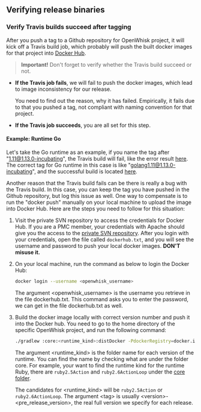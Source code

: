 <!--
#
# Licensed to the Apache Software Foundation (ASF) under one or more
# contributor license agreements.  See the NOTICE file distributed with
# this work for additional information regarding copyright ownership.
# The ASF licenses this file to You under the Apache License, Version 2.0
# (the "License"); you may not use this file except in compliance with
# the License.  You may obtain a copy of the License at
#
#     http://www.apache.org/licenses/LICENSE-2.0
#
# Unless required by applicable law or agreed to in writing, software
# distributed under the License is distributed on an "AS IS" BASIS,
# WITHOUT WARRANTIES OR CONDITIONS OF ANY KIND, either express or implied.
# See the License for the specific language governing permissions and
# limitations under the License.
#
-->

## Verifying release binaries

### Verify Travis builds succeed after tagging

After you push a tag to a Github repository for OpenWhisk project, it will kick off a Travis build job, which probably will push the built docker images for that project into [Docker Hub](https://hub.docker.com/u/openwhisk/).

> **Important!** Don't forget to verify whether the Travis build succeed or not.

- **If the Travis job fails**, we will fail to push the docker images, which lead to image inconsistency for our release.

    You need to find out the reason, why it has failed. Empirically, it fails due to that you pushed a tag, not compliant with naming convention for that project.

- **If the Travis job succeeds**, you are all set for this step.

#### Example: Runtime Go

Let's take the Go runtime as an example, if you name the tag after "1.11@1.13.0-incubating", the Travis build will fail,
like the error result [here](https://travis-ci.org/apache/openwhisk-runtime-go/builds/532326848). The correct tag for Go runtime in this case is like "golang1.11@1.13.0-incubating", and the successful
build is located [here](https://travis-ci.org/apache/openwhisk-runtime-go/builds/533325334).

Another reason that the Travis build fails can be there is really a bug with the Travis build. In this case, you can keep
the tag you have pushed in the Github repository, but log this issue as well. One way to compensate is to run the "docker push"
manually on your local machine to upload the image into Docker Hub. Here are the steps you need to follow for this situation:

1. Visit the private SVN repository to access the credentials for Docker Hub.
If you are a PMC member, your credentials with Apache should give you the access to the [private SVN repository](https://svn.apache.org/repos/private/pmc/openwhisk/accounts).
After you login with your credentials, open the file called `dockerhub.txt`, and you will see the username and password to push your local docker images. **DON'T misuse it.**

1. On your local machine, run the command as below to login the Docker Hub:

    ```sh
    docker login --username <openwhisk_username>
    ```

    The argument \<openwhisk_username\> is the username you retrieve in the file dockerhub.txt. This command asks you to enter the password, we can get in the file dockerhub.txt as well.

1. Build the docker image locally with correct version number and push it into the Docker hub. You need to go to the home directory of the specific OpenWhisk project, and run the following command:

    ```sh
    ./gradlew :core:<runtime_kind>:distDocker -PdockerRegistry=docker.io -PdockerImagePrefix=openwhisk -PdockerImageTag=<tag>
    ```

    The argument \<runtime_kind\> is the folder name for each version of the runtime. You can find the name by checking what are under the folder core. For example, your want to find the runtime kind for the runtime Ruby, there are `ruby2.5Action` and `ruby2.6ActionLoop` under the [core folder](https://github.com/apache/openwhisk-runtime-ruby/tree/master/core).

    The candidates for \<runtime_kind\> will be `ruby2.5Action` or `ruby2.6ActionLoop`. The argument \<tag\> is usually \<version\>-\<pre_release_version\>, the real full version we specify for each release.
